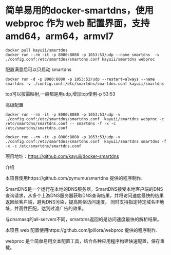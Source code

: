 # 简单易用的docker-smartdns，使用 webproc 作为 web 配置界面，支持 amd64，arm64，armvl7
```
docker pull kayuii/smartdns
docker run --rm -it -p 8080:8080 -p 1053:53/udp --name smartdns  -v ./config.conf:/etc/smartdns/smartdns.conf kayuii/smartdns webproc
```
配置满意后可以只启动 smartdns
```
docker run -d -p 8080:8080 -p 1053:53/udp --restart=always --name smartdns -v ./config.conf:/etc/smartdns/smartdns.conf kayuii/smartdns
```
tcp可以按需映射,一般都是用udp,增加tcp使用-p 53:53

高级配置
```
docker run --rm -it -p 8080:8080 -p 1053:53/udp -v ./config.conf:/etc/smartdns/smartdns.conf  kayuii/smartdns webproc -c /etc/smartdns/smartdns.conf -- smartdns -f -x -c /etc/smartdns/smartdns.conf

docker run --rm -it -p 8080:8080 -p 1053:53/udp -v ./config.conf:/etc/smartdns/smartdns.conf  kayuii/smartdns smartdns -f -x -c /etc/smartdns/smartdns.conf
```

项目地址：https://github.com/kayuii/docker-smartdns

介绍

本项目使用https://github.com/pymumu/smartdns 提供的程序制作.

SmartDNS是一个运行在本地的DNS服务器，SmartDNS接受本地客户端的DNS查询请求，从多个上游DNS服务器获取DNS查询结果，并将访问速度最快的结果返回给客户端，避免DNS污染，提高网络访问速度。 同时支持指定特定域名IP地址，并高性匹配，达到过滤广告的效果。

与dnsmasq的all-servers不同，smartdns返回的是访问速度最快的解析结果。

本项目 web 配置使用https://github.com/jpillora/webproc 提供的程序制作.

webproc 是个简单易用文本配置工具，结合各种应用程序构建快速配置，保存重载。
